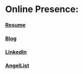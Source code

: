 # Online Presence: 

### [Resume](http://vokoshyv.github.io/resume/)

### [Blog](http://vokoshyv.com/)

### [LinkedIn](https://www.linkedin.com/in/vokoshyv)

### [AngelList](https://angel.co/aaron-ron-tsui)
